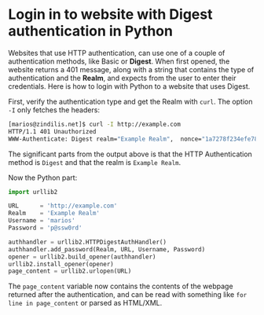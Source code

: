<!-- -
Title: Login in to website with Digest authentication in Python
Author: Marios Zindilis
First Published: 2012-08-15
- -->

Login in to website with Digest authentication in Python
========================================================

Websites that use HTTP authentication, can use one of a couple of 
authentication methods, like Basic or **Digest**. When first opened, the 
website returns a 401 message, along with a string that contains the 
type of authentication and the **Realm**, and expects from the user to 
enter their credentials. Here is how to login with Python to a website 
that uses Digest.

First, verify the authentication type and get the Realm with 
`curl`. The option `-I` only fetches the headers:

```bash
[marios@zindilis.net]$ curl -I http://example.com
HTTP/1.1 401 Unauthorized
WWW-Authenticate: Digest realm="Example Realm",  nonce="1a7278f234efe7894dfd823", algorithm=MD5, qop="auth"
```

The significant parts from the output above is that the HTTP 
Authentication method is `Digest` and that the realm is 
`Example Realm`.

Now the Python part:

```python
import urllib2

URL      = 'http://example.com'
Realm    = 'Example Realm'
Username = 'marios'
Password = 'p@ssw0rd'

authhandler = urllib2.HTTPDigestAuthHandler()
authhandler.add_password(Realm, URL, Username, Password)
opener = urllib2.build_opener(authhandler)
urllib2.install_opener(opener)
page_content = urllib2.urlopen(URL)
```

The `page_content` variable now contains the contents of the 
webpage returned after the authentication, and can be read with 
something like `for line in page_content` or parsed as 
HTML/XML.
